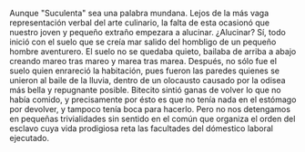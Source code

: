 [//]: # (Daniel:)
[//]: # (en proceso...)

Aunque "Suculenta" sea una palabra mundana. Lejos de la más vaga representación verbal del arte culinario, la falta de esta ocasionó que nuestro joven y pequeño extraño empezara a alucinar. ¿Alucinar? Sí, todo inició con el suelo que se creía mar salido del hombligo de un pequeño hombre aventurero. El suelo no se quedaba quieto, bailaba de arriba a abajo creando mareo tras mareo y marea tras marea. Después, no sólo fue el suelo quien enrareció la habitación, pues fueron las paredes quienes se unieron al baile de la lluvia, dentro de un olocausto causado por la odisea más bella  y repugnante posible.
Bitecito sintió ganas de volver lo que no había comido, y precisamente por ésto es que no tenía nada en el estómago por devolver, y tampoco tenía boca para hacerlo. Pero no nos detengamos en pequeñas trivialidades sin sentido en el común que organiza el orden del esclavo cuya vida prodigiosa reta las facultades del dómestico laboral ejecutado.
